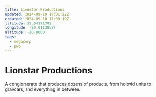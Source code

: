 ```yaml
---
title: Lionstar Productions
updated: 2024-09-10 16:01:22Z
created: 2024-09-10 16:00:19Z
latitude: 32.94181782
longitude: -80.01138557
altitude: -20.0000
tags:
  - megacorp
  - pwp
---
```


# Lionstar Productions

A conglomerate that produces dozens of products, from holovid units to gravcars, and everything in between.
